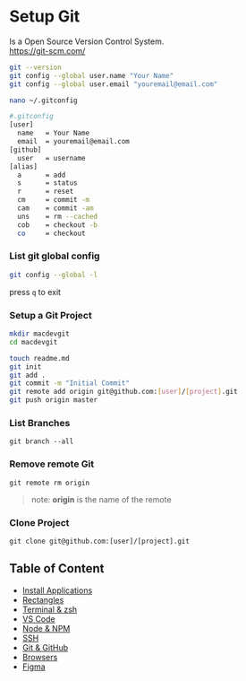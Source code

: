 # Setup Git

Is a Open Source Version Control System.<br />
https://git-scm.com/

```sh
git --version
git config --global user.name "Your Name"
git config --global user.email "youremail@email.com"

nano ~/.gitconfig
```

```sh
#.gitconfig
[user]
  name   = Your Name
  email  = youremail@email.com
[github]
  user   = username
[alias]
  a      = add
  s      = status
  r      = reset
  cm     = commit -m
  cam    = commit -am
  uns    = rm --cached
  cob    = checkout -b
  co     = checkout
```

### List git global config

```sh
git config --global -l
```

press `q` to exit

### Setup a Git Project

```sh
mkdir macdevgit
cd macdevgit

touch readme.md
git init
git add .
git commit -m "Initial Commit"
git remote add origin git@github.com:[user]/[project].git
git push origin master
```

### List Branches

```
git branch --all
```

### Remove remote Git

```
git remote rm origin
```

> note: **origin** is the name of the remote

### Clone Project

```
git clone git@github.com:[user]/[project].git
```

## Table of Content

- [Install Applications](02-install-and-setup.md)
- [Rectangles](03-rectangles.md)
- [Terminal & zsh](04-setup-terminal-zsh.md)
- [VS Code](05-vscode.md)
- [Node & NPM](06-node-npm.md)
- [SSH](07-ssh.md)
- [Git & GitHub](08-git-setup.md)
- [Browsers](09-browsers.md)
- [Figma](10-figma.md)
